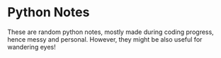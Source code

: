 # Python Notes  
                                  
     
These are random python notes, mostly made during coding progress, hence messy and personal. However, they might be also useful for wandering eyes! 


